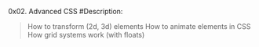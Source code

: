 0x02. Advanced CSS
#Description:
>How to transform (2d, 3d) elements
>How to animate elements in CSS
>How grid systems work (with floats)
